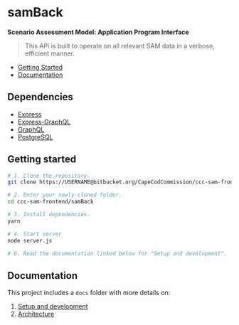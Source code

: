 # samBack

**Scenario Assessment Model: Application Program Interface**

> This APi is built to operate on all relevant SAM data in a verbose, efficient manner.

- [Getting Started](#getting-started)
- [Documentation](#documentation)

## Dependencies
* [Express](https://www.npmjs.com/package/express)
* [Express-GraphQL](https://www.npmjs.com/package/express-graphql)
* [GraphQL](https://www.npmjs.com/package/graphql)
* [PostgreSQL](https://www.npmjs.com/package/pg)

## Getting started

```bash
# 1. Clone the repository.
git clone https://USERNAME@bitbucket.org/CapeCodCommission/ccc-sam-frontend.git 

# 2. Enter your newly-cloned folder.
cd ccc-sam-frontend/samBack

# 3. Install dependencies.
yarn

# 4. Start server
node server.js

# 6. Read the documentation linked below for "Setup and development".
```

## Documentation

This project includes a `docs` folder with more details on:

1.  [Setup and development](docs/development.md)
1.  [Architecture](docs/architecture.md)